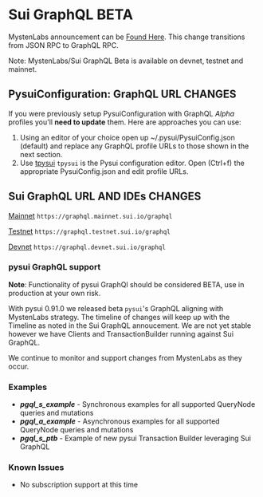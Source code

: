 # Sui GraphQL BETA

MystenLabs announcement can be [Found Here](https://github.com/mystenLabs/sui/issues/13700). This change transitions
from JSON RPC to GraphQL RPC.

Note: MystenLabs/Sui GraphQL Beta is available on devnet, testnet and mainnet. 

## PysuiConfiguration: GraphQL URL CHANGES

If you were previously setup PysuiConfiguration with GraphQL _Alpha_ profiles you'll **need to update**
them. Here are approaches you can use:

1. Using an editor of your choice open up ~/.pysui/PysuiConfig.json (default) and replace any GraphQL profile URLs
  to those shown in the next section.
2. Use [tpysui](https://pypi.org/project/tpysui/) `tpysui` is the Pysui configuration editor. Open (Ctrl+f) the
  appropriate PysuiConfig.json and edit profile URLs.

## Sui GraphQL URL AND IDEs CHANGES

  [Mainnet](https://graphql.mainnet.sui.io/graphql) `https://graphql.mainnet.sui.io/graphql`

  [Testnet](https://graphql.testnet.sui.io/graphql) `https://graphql.testnet.sui.io/graphql`

  [Devnet](https://graphql.devnet.sui.io/graphql) `https://graphql.devnet.sui.io/graphql`

### pysui GraphQL support

**Note**: Functionality of pysui GraphQl should be considered BETA, use in production at your own risk.

With pysui 0.91.0 we released beta `pysui`'s GraphQL aligning with MystenLabs strategy. The timeline of changes will keep up with the Timeline as noted in the Sui GraphQL annoucement. We are not yet stable however we have Clients and TransactionBuilder running against Sui GraphQL.

We continue to monitor and support changes from MystenLabs as they occur.

### Examples

  - **_pgql_s_example_** - Synchronous examples for all supported QueryNode queries and mutations
  - **_pgql_a_example_** - Asynchronous examples for all supported QueryNode queries and mutations
  - **_pgql_s_ptb_** - Example of new pysui Transaction Builder leveraging Sui GraphQL

### Known Issues

- No subscription support at this time
